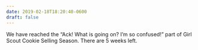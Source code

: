```yaml
---
date: 2019-02-18T18:20:40-0600
draft: false
---
```


We have reached the “Ack! What is going on? I’m so confused!” part of Girl Scout Cookie Selling Season. There are 5 weeks left.

